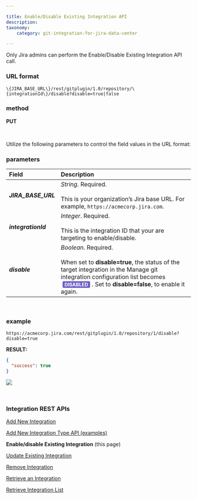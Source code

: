 ```yaml
---

title: Enable/Disable Existing Integration API
description:
taxonomy:
    category: git-integration-for-jira-data-center

---
```


<div class="bbb-callout bbb--alert">
    <div class="irow">
    <div class="ilogobox">
        <span class="logoimg"></span>
    </div>
    <div class="imsgbox">
        Only Jira admins can perform the Enable/Disable Existing Integration API call.
    </div>
</div>

### URL format
`\{JIRA_BASE_URL\}/rest/gitplugin/1.0/repository/\{integrationId\}/disable?disable=true|false`

### method
**PUT**

&nbsp;

Utilize the following parameters to control the field values in the URL format:

### parameters

| Field | Description |
| :---- | :---- |
| _**JIRA_BASE_URL**_ | _String_. Required.<br><br>This is your organization’s Jira base URL. For example, `https://acmecorp.jira.com`. |
| _**integrationId**_ | _Integer_. Required.<br><br> This is the integration ID that your are targeting to enable/disable. |
| _**disable**_ | _Boolean_. Required.<br><br>When set to **disable=true**, the status of the target integration in the Manage git integration configuration list becomes <b style='background-color:#6E5DC6; padding:1px 5px; color:#FFFFFF; border-radius:3px; margin: 0 5px; font-size: small;'>DISABLED</b>. Set to **disable=false**, to enable it again. |

&nbsp;

### example

`https://acmecorp.jira.com/rest/gitplugin/1.0/repository/1/disable?disable=true`

**RESULT:**
```json
{
  "success": true
}
```

![](/wp-content/uploads/gij-datacenter-integration-api-disable-true.png)

&nbsp;

### Integration REST APIs

[Add New Integration](/git-integration-for-jira-data-center/add-new-integration-gij-self-managed)

[Add New Integration Type API (examples)](/git-integration-for-jira-data-center/add-new-integration-type-api-examples-gij-self-managed)

**Enable/disable Existing Integration** (this page)

[Update Existing Integration](/git-integration-for-jira-data-center/update-existing-integration-gij-self-managed)

[Remove Integration](/git-integration-for-jira-data-center/remove-integration-gij-self-managed)

[Retrieve an Integration](/git-integration-for-jira-data-center/retrieve-an-integration-gij-self-managed)

[Retrieve Integration List](/git-integration-for-jira-data-center/retrieve-integration-list-gij-self-managed)

